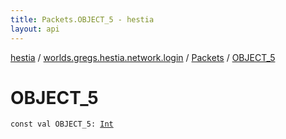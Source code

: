 ```yaml
---
title: Packets.OBJECT_5 - hestia
layout: api
---
```


<div class='api-docs-breadcrumbs'><a href="../../index.html">hestia</a> / <a href="../index.html">worlds.gregs.hestia.network.login</a> / <a href="index.html">Packets</a> / <a href="./-o-b-j-e-c-t_5.html">OBJECT_5</a></div>

# OBJECT_5

<div class="signature"><code><span class="keyword">const</span> <span class="keyword">val </span><span class="identifier">OBJECT_5</span><span class="symbol">: </span><a href="https://kotlinlang.org/api/latest/jvm/stdlib/kotlin/-int/index.html"><span class="identifier">Int</span></a></code></div>
